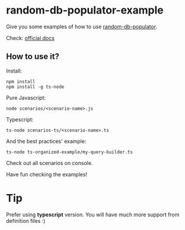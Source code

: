 # random-db-populator-example

Give you some examples of how to use [random-db-populator](https://www.npmjs.com/package/random-db-populator).

Check: [official docs](https://github.com/gabrielscarvalho/random-db-populator/wiki)

## How to use it?

Install:
```
npm install
npm install -g ts-node
```

Pure Javascript:

```
node scenarios/<scenario-name>.js
```

Typescript:

```
ts-node scenarios-ts/<scenario-name>.ts
```

And the best practices' example:

```
ts-node ts-organized-example/my-query-builder.ts
```

Check out all scenarios on console.

Have fun checking the examples!


# Tip

Prefer using **typescript** version. You will have much more support from definition files :)